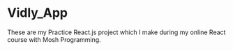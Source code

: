 # Vidly_App
These are my Practice React.js project which I make during my online React course with Mosh Programming.
